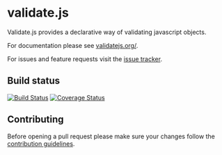 validate.js
===
Validate.js provides a declarative way of validating javascript objects.

For documentation please see [validatejs.org/](http://validatejs.org/).

For issues and feature requests visit the [issue tracker](https://github.com/wrapp/validate.js/issues).

Build status
---
[![Build Status](https://travis-ci.org/wrapp/validate.js.png?branch=master)](https://travis-ci.org/wrapp/validate.js)
[![Coverage Status](https://coveralls.io/repos/wrapp/validate.js/badge.png?branch=master)](https://coveralls.io/r/wrapp/validate.js?branch=master)

Contributing
---
Before opening a pull request please make sure your changes follow the
[contribution guidelines](https://github.com/wrapp/validate.js/blob/master/CONTRIBUTING.md).
